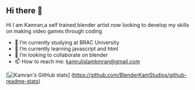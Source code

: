 ## Hi there 👋

Hi I am Kamran,a self trained blender artist now looking to develop my skills on making video games through coding

- 🔭 I’m currently studying at BRAC University
- 🌱 I’m currently learning javascript and html
- 👯 I’m looking to collaborate on blender
- 📫 How to reach me: kamrulislamkmran@gmail.com

[![Kamran's GitHub stats](https://github-readme-stats.vercel.app/api?username=BlenderKamStudios&show_icons=true&theme=radical)]
(https://github.com/BlenderKamStudios/github-readme-stats)

<!--
**BlenderKamStudios/BlenderKamStudios** is a ✨ _special_ ✨ repository because its `README.md` (this file) appears on your GitHub profile.

Here are some ideas to get you started:

- 🔭 I’m currently working on ...
- 🌱 I’m currently learning ...
- 👯 I’m looking to collaborate on ...
- 🤔 I’m looking for help with ...
- 💬 Ask me about ...
- 📫 How to reach me: ...
- 😄 Pronouns: ...
- ⚡ Fun fact: ...
-->
